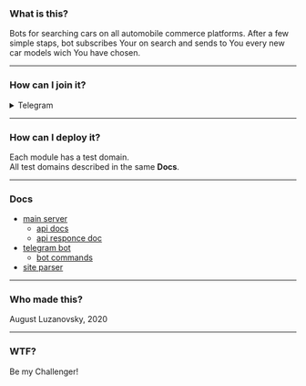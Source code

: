 ### What is this?   
Bots for searching cars on all automobile commerce platforms.
After a few simple staps, bot subscribes Your on search and sends to You every new car models wich You have chosen.

***

### How can I join it?

  <details>
        <summary>Telegram</summary>
        <ul>
            <li>join bot by <a href="t.me/carsurfing_bot">link</a> or find him by <i>@carsurfing_bot</i> name</li>
            <li>type <code>/start</code> for running the bot</li>
            <li>select Your desired car and other ditails</li>
        </ul>
    </details>

***

### How can I deploy it?

Each module has a test domain.    
All test domains described in the same **Docs**.
    
***

### Docs

 - [main server](./server/README.md)
    * [api docs](./server/API_DOC.md)
    * [api responce doc](./server/API_RESPONCE_DOC.md)
 - [telegram bot](./telegram_bot/README.md)
    * [bot commands](./telegram_bot/BOT_COMMANDS.md)
 - [site parser](./parser/README.md)

***

### Who made this?
August Luzanovsky, 2020

***

### WTF?
Be my Challenger!
